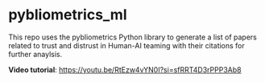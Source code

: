 # pybliometrics_ml
This repo uses the pybliometrics Python library to generate a list of papers related to trust and distrust in Human-AI teaming with their citations for further anaylsis.

**Video tutorial**: https://youtu.be/RtEzw4vYN0I?si=sfRRT4D3rPPP3Ab8
